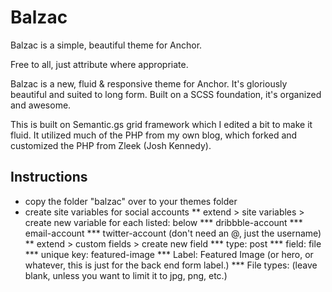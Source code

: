 # Balzac

Balzac is a simple, beautiful theme for Anchor. 

Free to all, just attribute where appropriate.

Balzac is a new, fluid & responsive theme for Anchor. It's gloriously beautiful and suited to long form. Built on a SCSS foundation, it's organized and awesome.

This is built on Semantic.gs grid framework which I edited a bit to make it fluid. It utilized much of the PHP from my own blog, which forked and customized the PHP from Zleek (Josh Kennedy). 

## Instructions
* copy the folder "balzac" over to your themes folder
* create site variables for social accounts
** extend > site variables > create new variable for each listed: below
*** dribbble-account
*** email-account
*** twitter-account (don't need an @, just the username)
** extend > custom fields > create new field
*** type: post
*** field: file
*** unique key: featured-image
*** Label: Featured Image (or hero, or whatever, this is just for the back end form label.)
*** File types: (leave blank, unless you want to limit it to jpg, png, etc.)
